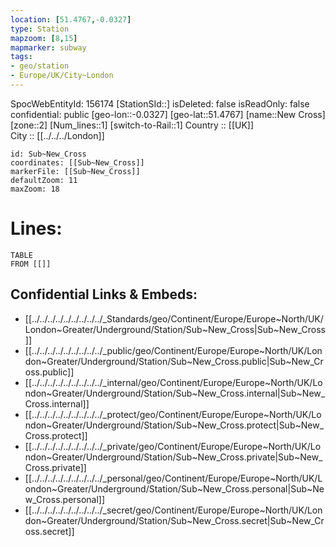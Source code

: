 ```yaml
---
location: [51.4767,-0.0327] 
type: Station 
mapzoom: [8,15] 
mapmarker: subway 
tags:
- geo/station
- Europe/UK/City~London
---
```

SpocWebEntityId: 156174
[StationSId::] 
isDeleted: false
isReadOnly: false
confidential: public
[geo-lon::-0.0327] 
[geo-lat::51.4767] 
[name::New Cross] 
[zone::2] 
[Num_lines::1] 
[switch-to-Rail::1] 
Country :: [[UK]]  
City :: [[../../../London]]  


```leaflet
id: Sub~New_Cross
coordinates: [[Sub~New_Cross]] 
markerFile: [[Sub~New_Cross]] 
defaultZoom: 11 
maxZoom: 18
```


# Lines: 
```dataview
TABLE 
FROM [[]] 
```

## Confidential Links & Embeds: 
- [[../../../../../../../../../_Standards/geo/Continent/Europe/Europe~North/UK/London~Greater/Underground/Station/Sub~New_Cross|Sub~New_Cross]] 
- [[../../../../../../../../../_public/geo/Continent/Europe/Europe~North/UK/London~Greater/Underground/Station/Sub~New_Cross.public|Sub~New_Cross.public]] 
- [[../../../../../../../../../_internal/geo/Continent/Europe/Europe~North/UK/London~Greater/Underground/Station/Sub~New_Cross.internal|Sub~New_Cross.internal]] 
- [[../../../../../../../../../_protect/geo/Continent/Europe/Europe~North/UK/London~Greater/Underground/Station/Sub~New_Cross.protect|Sub~New_Cross.protect]] 
- [[../../../../../../../../../_private/geo/Continent/Europe/Europe~North/UK/London~Greater/Underground/Station/Sub~New_Cross.private|Sub~New_Cross.private]] 
- [[../../../../../../../../../_personal/geo/Continent/Europe/Europe~North/UK/London~Greater/Underground/Station/Sub~New_Cross.personal|Sub~New_Cross.personal]] 
- [[../../../../../../../../../_secret/geo/Continent/Europe/Europe~North/UK/London~Greater/Underground/Station/Sub~New_Cross.secret|Sub~New_Cross.secret]] 
